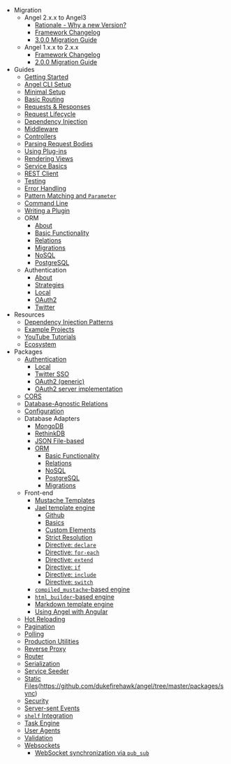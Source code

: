 * Migration
  * Angel 2.x.x to Angel3
    * [Rationale - Why a new Version?](migration/rationale.md)
    * [Framework Changelog](https://github.com/dukefirehawk/angel/tree/master/packages/framework/blob/master/CHANGELOG.md)
    * [3.0.0 Migration Guide](migration/migration-guide-3.md)
  * Angel 1.x.x to 2.x.x
    * [Framework Changelog](https://github.com/dukefirehawk/angel/blob/sdk-2.10.x/packages/framework/CHANGELOG.md)
    * [2.0.0 Migration Guide](migration/migration-guide.md)
* Guides 
    * [Getting Started](guides/getting-started.md)
    * [Angel CLI Setup](guides/cli-setup.md)
    * [Minimal Setup](guides/minimal-setup.md)
    * [Basic Routing](guides/basic-routing.md)
    * [Requests & Responses](guides/requests-and-responses.md)
    * [Request Lifecycle](guides/request-lifecycle.md)
    * [Dependency Injection](guides/dependency-injection.md)
    * [Middleware](guides/middleware.md)
    * [Controllers](guides/controllers.md)
    * [Parsing Request Bodies](guides/body-parsing.md)
    * [Using Plug-ins](guides/using-plug-ins.md)
    * [Rendering Views](guides/rendering-views.md)
    * [Service Basics](guides/service-basics.md)
    * [REST Client](https://pub.dev/packages/angel3_client)
    * [Testing](guides/testing.md)
    * [Error Handling](guides/error-handling.md)
    * [Pattern Matching and `Parameter`](guides/pattern-matching.md)
    * [Command Line](guides/cli.md)
    * [Writing a Plugin](guides/writing-a-plugin.md)
    * ORM
      * [About](orm/about.md)
      * [Basic Functionality](orm/basic-functionality.md)
      * [Relations](orm/relations.md)
      * [Migrations](orm/migrations.md)
      * [NoSQL](orm/nosql.md)
      * [PostgreSQL](orm/postgresql.md)
    * Authentication
      * [About](auth/about.md)
      * [Strategies](auth/strategies.md)
      * [Local](auth/local-auth.md)
      * [OAuth2](https://github.com/dukefirehawk/angel/packages/auth_oauth2)
      * [Twitter](https://github.com/dukefirehawk/angel/packages/auth_twitter)
* Resources
  * [Dependency Injection Patterns](https://thosakwe.com/dependency-injection-patterns-in-angel-2/)
  * [Example Projects](https://github.com/dukefirehawk/angel3-examples)
  * [YouTube Tutorials](https://www.youtube.com/playlist?list=PLl3P3tmiT-fqGCB2vSPq8HhpugEDNWUo6)
  * [Ecosystem](https://github.com/dukefirehawk/angel3-awesome)
* Packages
  * [Authentication](https://github.com/dukefirehawk/angel/tree/master/packages/auth)
    * [Local](https://pub.dev/documentation/angel3_auth/latest/angel3_auth/LocalAuthStrategy-class.html)
    * [Twitter SSO](https://github.com/dukefirehawk/angel/tree/master/packages/auth_twitter)
    * [OAuth2 \(generic\)](https://github.com/dukefirehawk/angel/tree/master/packages/auth_oauth2)
    * [OAuth2 server implementation](https://github.com/dukefirehawk/angel/tree/master/packages/oauth2)
  * [CORS](https://github.com/dukefirehawk/angel/tree/master/packages/cors)
  * [Database-Agnostic Relations](https://github.com/dukefirehawk/angel/tree/master/packages/relations)
  * [Configuration](https://github.com/dukefirehawk/angel/tree/master/packages/configuration)
  * Database Adapters
    * [MongoDB](https://github.com/dukefirehawk/angel/tree/master/packages/mongo)
    * [RethinkDB](https://github.com/dukefirehawk/angel/tree/master/packages/rethink)
    * [JSON File-based](https://github.com/dukefirehawk/angel/tree/master/packages/file_service)
    * [ORM](https://github.com/dukefirehawk/angel/tree/master/packages/orm)
      * [Basic Functionality](orm/basic-functionality.md)
      * [Relations](orm/relations.md)
      * [NoSQL](orm/nosql.md)
      * [PostgreSQL](orm/postgresql.md)
      * [Migrations](orm/migrations.md)
  * Front-end 
    * [Mustache Templates](https://github.com/dukefirehawk/angel/tree/master/packages/mustache)
    * [Jael template engine](front-end/jael/README.md)
        * [Github](https://github.com/dukefirehawk/angel/tree/master/packages/jael3)
        * [Basics](front-end/jael/Basics.md)
        * [Custom Elements](front-end/jael/Custom-Elements.md)
        * [Strict Resolution](front-end/jael/Strict-Resolution.md)
        * [Directive: `declare`](front-end/jael/Directive-declare.md)
        * [Directive: `for-each`](front-end/jael/Directive-for-each.md)
        * [Directive: `extend`](front-end/jael/Directive-extend.md)
        * [Directive: `if`](front-end/jael/Directive-if.md)
        * [Directive: `include`](front-end/jael/Directive-include.md)
        * [Directive: `switch`](front-end/jael/Directive-switch.md)
    * [`compiled_mustache`-based engine](https://github.com/thislooksfun/angel_compiled_mustache)
    * [`html_builder`-based engine](https://github.com/dukefirehawk/angel/tree/master/packages/html)
    * [Markdown template engine](https://github.com/dukefirehawk/angel/tree/master/packages/markdown)
    * [Using Angel with Angular](https://dart.academy/using-angel-with-angular2/)
  * [Hot Reloading](https://github.com/dukefirehawk/angel/tree/master/packages/hot)
  * [Pagination](https://github.com/dukefirehawk/angel/tree/master/packages/paginate)
  * [Polling](https://github.com/dukefirehawk/angel/tree/master/packages/poll)
  * [Production Utilities](https://github.com/dukefirehawk/angel/tree/master/packages/production)
  * [Reverse Proxy](https://github.com/dukefirehawk/angel/tree/master/packages/proxy)
  * [Router](https://github.com/dukefirehawk/angel/tree/master/packages/route)
  * [Serialization](https://github.com/dukefirehawk/angel/tree/master/packages/serialize)
  * [Service Seeder](https://github.com/dukefirehawk/angel/tree/master/packages/seeder)
  * [Static Files](https://github.com/dukefirehawk/angel/tree/master/packages/static)(https://github.com/dukefirehawk/angel/tree/master/packages/sync)
  * [Security](https://github.com/dukefirehawk/angel/tree/master/packages/security)
  * [Server-sent Events](https://github.com/dukefirehawk/angel/tree/master/packages/eventsource)
  * [`shelf` Integration](https://github.com/dukefirehawk/angel/tree/master/packages/shelf)
  * [Task Engine](https://github.com/dukefirehawk/angel/tree/master/packages/task)
  * [User Agents](https://github.com/dukefirehawk/angel/tree/master/packages/user_agent)
  * [Validation](https://github.com/dukefirehawk/angel/tree/master/packages/validate)
  * [Websockets](https://github.com/dukefirehawk/angel/tree/master/packages/websocket)
    * [WebSocket synchronization via `pub_sub`](https://github.com/dukefirehawk/angel/tree/master/packages/sync)
